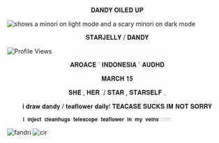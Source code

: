 <p align="center">𝐃𝐀𝐍𝐃𝐘 𝐎𝐈𝐋𝐄𝐃 𝐔𝐏</p>




<picture>
 <source media="(prefers-color-scheme: dark)" [srcset="(https://files.catbox.moe/24c4qe.png)">
 <source media="(prefers-color-scheme: light)" srcset="https://files.catbox.moe/hx3f76.png">
 <img alt="shows a minori on light mode and a scary minori on dark mode" src="https://files.catbox.moe/24c4qe.png">
</picture>


<p align="center">𝐒𝐓𝐀𝐑𝐉𝐄𝐋𝐋𝐘 / 𝐃𝐀𝐍𝐃𝐘 </p>

![Profile Views](https://komarev.com/ghpvc/?username=starjelly&color=b8c0ff)


<p align="center">𝐀𝐑𝐎𝐀𝐂𝐄 ˋ 𝐈𝐍𝐃𝐎𝐍𝐄𝐒𝐈𝐀 ˊ 𝐀𝐔𝐃𝐇𝐃</p>

<p align="center">𝐌𝐀𝐑𝐂𝐇 𝟏𝟓</p>

<p align="center">𝐒𝐇𝐄 , 𝐇𝐄𝐑 ˊ/ 𝐒𝐓𝐀𝐑 , 𝐒𝐓𝐀𝐑𝐒𝐄𝐋𝐅 ˎ</p>

<p align="center"> 𝐢 𝐝𝐫𝐚𝐰 𝐝𝐚𝐧𝐝𝐲 / 𝐭𝐞𝐚𝐟𝐥𝐨𝐰𝐞𝐫 𝐝𝐚𝐢𝐥𝐲! 𝐓𝐄𝐀𝐂𝐀𝐒𝐄 𝐒𝐔𝐂𝐊𝐒 𝐈𝐌 𝐍𝐎𝐓 𝐒𝐎𝐑𝐑𝐘</p>


         𝐢 𝐢𝐧𝐣𝐞𝐜𝐭 𝐜𝐥𝐞𝐚𝐧𝐡𝐮𝐠𝐬 𝐭𝐞𝐥𝐞𝐬𝐜𝐨𝐩𝐞 𝐭𝐞𝐚𝐟𝐥𝐨𝐰𝐞𝐫 𝐢𝐧 𝐦𝐲 𝐯𝐞𝐢𝐧𝐬 ♡♡♡
 
![fandri](https://files.catbox.moe/454a2h.gif)
![cir](https://files.catbox.moe/j1jb9e.gif) 


